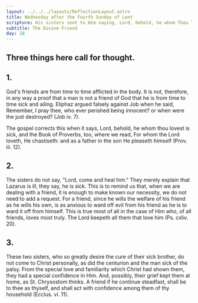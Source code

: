 ```yaml
---
layout: ../../../layouts/ReflectionLayout.astro
title: Wednesday after the Fourth Sunday of Lent
scripture: His sisters sent to Him saying, Lord, behold, he whom Thou lovest is sick.--John xi. 3.
subtitle: The Divine Friend
day: 28
---
```


## Three things here call for thought.

## 1.

God's friends are from time to time afflicted in the body. It is not, therefore, in any way a proof that a man is not a friend of God that he is from time to time sick and ailing. Eliphaz argued falsely against Job when he said, Remember, I pray thee, who ever perished being innocent? or when were the just destroyed? (Job iv. 7).

The gospel corrects this when it says, Lord, behold, he whom thou lovest is sick, and the Book of Proverbs, too, where we read, For whom the Lord loveth, He chastiseth: and as a father in the son He pleaseth himself (Prov. iii. 12).

## 2.

The sisters do not say, "Lord, come and heal him." They merely explain that Lazarus is ill, they say, he is sick. This is to remind us that, when we are dealing with a friend, it is enough to make known our necessity, we do not need to add a request. For a friend, since he wills the welfare of his friend as he wills his own, is as anxious to ward off evil from his friend as he is to ward it off from himself. This is true most of all in the case of Him who, of all friends, loves most truly. The Lord keepeth all them that love him (Ps. cxliv. 20).

## 3.

These two sisters, who so greatly desire the cure of their sick brother, do not come to Christ personally, as did the centurion and the man sick of the palsy. From the special love and familiarity which Christ had shown them, they had a special confidence in Him. And, possibly, their grief kept them at home, as St. Chrysostom thinks. A friend if he continue steadfast, shall be to thee as thyself, and shall act with confidence among them of thy household (Ecclus. vi. 11).
